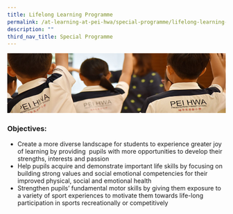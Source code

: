 ```yaml
---
title: Lifelong Learning Programme
permalink: /at-learning-at-pei-hwa/special-programme/lifelong-learning-programme/
description: ""
third_nav_title: Special Programme
---
```

![](/images/Website%20Banners%20Subpage/948x260%20masterhead%20-%20Learning%20at%20Pei%20Hwa2.jpg)
### Objectives:

*   Create a more diverse landscape for students to experience greater joy of learning by providing  pupils with more opportunities to develop their strengths, interests and passion
*   Help pupils acquire and demonstrate important life skills by focusing on building strong values and social emotional competencies for their improved physical, social and emotional health
*   Strengthen pupils’ fundamental motor skills by giving them exposure to a variety of sport experiences to motivate them towards life-long participation in sports recreationally or competitively